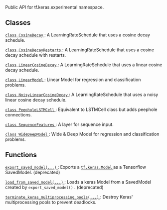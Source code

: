 Public API for tf.keras.experimental namespace.



## Classes
[ `class CosineDecay` ](https://tensorflow.google.cn/api_docs/python/tf/keras/experimental/CosineDecay): A LearningRateSchedule that uses a cosine decay schedule.

[ `class CosineDecayRestarts` ](https://tensorflow.google.cn/api_docs/python/tf/keras/experimental/CosineDecayRestarts): A LearningRateSchedule that uses a cosine decay schedule with restarts.

[ `class LinearCosineDecay` ](https://tensorflow.google.cn/api_docs/python/tf/keras/experimental/LinearCosineDecay): A LearningRateSchedule that uses a linear cosine decay schedule.

[ `class LinearModel` ](https://tensorflow.google.cn/api_docs/python/tf/keras/experimental/LinearModel): Linear Model for regression and classification problems.

[ `class NoisyLinearCosineDecay` ](https://tensorflow.google.cn/api_docs/python/tf/keras/experimental/NoisyLinearCosineDecay): A LearningRateSchedule that uses a noisy linear cosine decay schedule.

[ `class PeepholeLSTMCell` ](https://tensorflow.google.cn/api_docs/python/tf/keras/experimental/PeepholeLSTMCell): Equivalent to LSTMCell class but adds peephole connections.

[ `class SequenceFeatures` ](https://tensorflow.google.cn/api_docs/python/tf/keras/experimental/SequenceFeatures): A layer for sequence input.

[ `class WideDeepModel` ](https://tensorflow.google.cn/api_docs/python/tf/keras/experimental/WideDeepModel): Wide &amp; Deep Model for regression and classification problems.



## Functions
[ `export_saved_model(...)` ](https://tensorflow.google.cn/api_docs/python/tf/keras/experimental/export_saved_model): Exports a [ `tf.keras.Model` ](https://tensorflow.google.cn/api_docs/python/tf/keras/Model) as a Tensorflow SavedModel. (deprecated)

[ `load_from_saved_model(...)` ](https://tensorflow.google.cn/api_docs/python/tf/keras/experimental/load_from_saved_model): Loads a keras Model from a SavedModel created by  `export_saved_model()` . (deprecated)

[ `terminate_keras_multiprocessing_pools(...)` ](https://tensorflow.google.cn/api_docs/python/tf/keras/experimental/terminate_keras_multiprocessing_pools): Destroy Keras' multiprocessing pools to prevent deadlocks.

